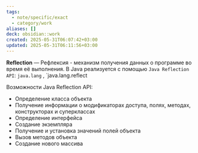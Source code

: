 ```yaml
---
tags:
  - note/specific/exact
  - category/work
aliases: []
deck: obsidian::work
created: 2025-05-31T06:07:42+03:00
updated: 2025-05-31T06:11:56+03:00
---
```


**Reflection**
—
Рефлексия - механизм получения данных о программе во время её выполнения. В Java реализуется с помощью `Java Reflection API`: `java.lang` , `java.lang.reflect

Возможности Java Reflection API:
- Определение класса объекта
- Получение информации о модификаторах доступа, полях, методах, конструкторах и суперклассах
- Определение интерфейса
- Создание экземпляра
- Получение и установка значений полей объекта
- Вызов методов объекта
- Создание нового массива
